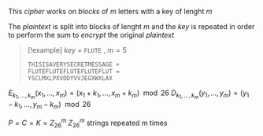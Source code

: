 This *cipher* works on *blocks* of $m$ letters with a key of lenght $m$ 

The *plaintext* is split into blocks of lenght $m$ and the *key* is repeated in order to perform the sum to *encrypt* the original *plaintext*

>[!example] 
>*key* = `FLUTE` , $m=5$
>```
>THISISAVERYSECRETMESSAGE +
>FLUTEFLUTEFLUTEFLUTEFLUT =
>YSCLMXLPXVDDYVVJEGXWXLAX
>```

$E_{k_1, \dots, k_m}(x_1,\dots, x_m) = (x_1 + k_1, \dots, x_m + k_m) \mod{26}$
$D_{k_1, \dots, k_m}(y_1,\dots, y_m) = (y_1 - k_1, \dots, y_m - k_m) \mod{26}$

$P=C=K=Z^m_{26}$ 
$Z_{26}^m$ strings repeated m times
